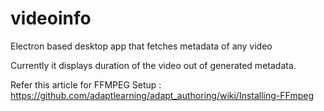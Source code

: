 # videoinfo
Electron based desktop app that fetches metadata of any video


Currently it displays duration of the video out of generated metadata. 

Refer this article for FFMPEG Setup : https://github.com/adaptlearning/adapt_authoring/wiki/Installing-FFmpeg

